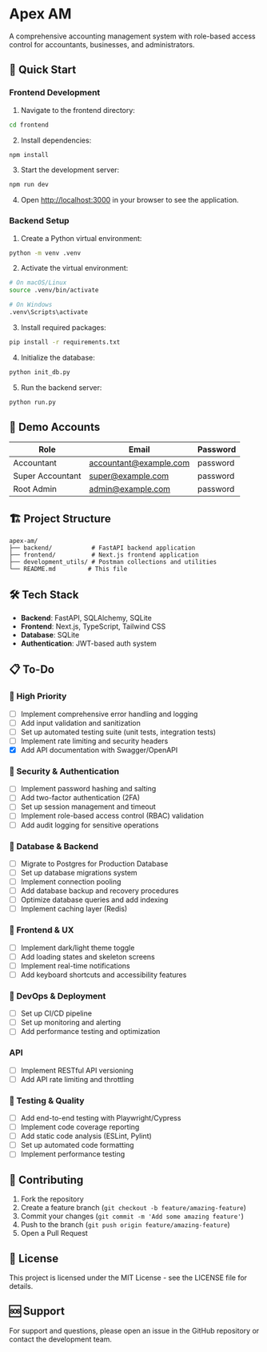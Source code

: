 # Apex AM

A comprehensive accounting management system with role-based access control for accountants, businesses, and administrators.

## 🚀 Quick Start

### Frontend Development

1. Navigate to the frontend directory:
```bash
cd frontend
```

2. Install dependencies:
```bash
npm install
```

3. Start the development server:
```bash
npm run dev
```

4. Open [http://localhost:3000](http://localhost:3000) in your browser to see the application.

### Backend Setup

1. Create a Python virtual environment:
```bash
python -m venv .venv
```

2. Activate the virtual environment:
```bash
# On macOS/Linux
source .venv/bin/activate

# On Windows
.venv\Scripts\activate
```

3. Install required packages:
```bash
pip install -r requirements.txt
```

4. Initialize the database:
```bash
python init_db.py
```

5. Run the backend server:
```bash
python run.py
```

## 🔐 Demo Accounts

| Role | Email | Password |
|------|-------|----------|
| Accountant | accountant@example.com | password |
| Super Accountant | super@example.com | password |
| Root Admin | admin@example.com | password |

## 🏗️ Project Structure

```
apex-am/
├── backend/           # FastAPI backend application
├── frontend/          # Next.js frontend application
├── development_utils/ # Postman collections and utilities
└── README.md         # This file
```

## 🛠️ Tech Stack

- **Backend**: FastAPI, SQLAlchemy, SQLite
- **Frontend**: Next.js, TypeScript, Tailwind CSS
- **Database**: SQLite
- **Authentication**: JWT-based auth system

## 📋 To-Do

### 🚧 High Priority
- [ ] Implement comprehensive error handling and logging
- [ ] Add input validation and sanitization
- [ ] Set up automated testing suite (unit tests, integration tests)
- [ ] Implement rate limiting and security headers
- [x] Add API documentation with Swagger/OpenAPI

### 🔐 Security & Authentication
- [ ] Implement password hashing and salting
- [ ] Add two-factor authentication (2FA)
- [ ] Set up session management and timeout
- [ ] Implement role-based access control (RBAC) validation
- [ ] Add audit logging for sensitive operations

### 💾 Database & Backend
- [ ] Migrate to Postgres for Production Database
- [ ] Set up database migrations system
- [ ] Implement connection pooling
- [ ] Add database backup and recovery procedures
- [ ] Optimize database queries and add indexing
- [ ] Implement caching layer (Redis)

### 🎨 Frontend & UX
- [ ] Implement dark/light theme toggle
- [ ] Add loading states and skeleton screens
- [ ] Implement real-time notifications
- [ ] Add keyboard shortcuts and accessibility features

### 🚀 DevOps & Deployment
- [ ] Set up CI/CD pipeline
- [ ] Set up monitoring and alerting
- [ ] Add performance testing and optimization

### API
- [ ] Implement RESTful API versioning
- [ ] Add API rate limiting and throttling

### 🧪 Testing & Quality
- [ ] Add end-to-end testing with Playwright/Cypress
- [ ] Implement code coverage reporting
- [ ] Add static code analysis (ESLint, Pylint)
- [ ] Set up automated code formatting
- [ ] Implement performance testing

## 🤝 Contributing

1. Fork the repository
2. Create a feature branch (`git checkout -b feature/amazing-feature`)
3. Commit your changes (`git commit -m 'Add some amazing feature'`)
4. Push to the branch (`git push origin feature/amazing-feature`)
5. Open a Pull Request

## 📄 License

This project is licensed under the MIT License - see the LICENSE file for details.

## 🆘 Support

For support and questions, please open an issue in the GitHub repository or contact the development team.